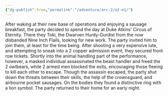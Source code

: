 ```yaml
---
{"dg-publish":true,"permalink":"/adventure/arc-2/a2-e1/"}
---
```


After waking at their new base of operations and enjoying a sausage breakfast, the party decided to spend the day at Duke Atkins' Circus of Eternity. There they Toki, the Dwarven Hurdy-Gurdist from the now disbanded Nine Inch Flails, looking for new work. The party invited him to join them, at least for the time being. After shooting a very expensive lute, and attempting to sneak into a 2 copper admission event, they secured front row tickets. Shortly into the animal handling part of the performance, however, a masked individual assassinated the beast handler and freed the 2 owlbears, while 2 armed men blocked the exits, encouraging those fleeing to kill each other to escape. Though the assassin escaped, the party shut down the threats between their skills, the help of the crownsguard, and airbourne pocket sausages. On the bodies they found a distinctive ring with a lion symbol. The party returned to their home for an early night.